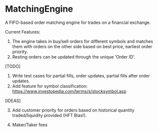 # MatchingEngine
A FIFO-based order matching engine for trades on a financial exchange.

Current Features: 
1. The engine takes in buy/sell orders for different symbols and matches them with orders on the other side based on best price, earliest order priority.
2. Resting orders can be updated through the unique 'Order ID'.

[TODO]
1. Write test cases for partial fills, order updates, partial fills after order updates.
2. Add feature for symbol classification: https://www.investopedia.com/terms/s/stocksymbol.asp

[IDEAS] 

3. Add customer priority for orders based on historical quantity traded/liquidity provided (HFT Bias!).

4. Maker/Taker fees
